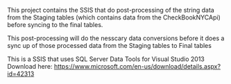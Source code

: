 This project contains the SSIS that do post-processing of the string data from the Staging tables (which contains data from the CheckBookNYCApi) before syncing to the final tables.

This post-processing will do the nesscary data conversions before it does a sync up of those processed data from the Staging tables to Final tables

This is a SSIS that uses SQL Server Data Tools for Visual Studio 2013
Download here: https://www.microsoft.com/en-us/download/details.aspx?id=42313
